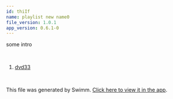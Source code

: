 ```yaml
---
id: thiIf
name: playlist new name0
file_version: 1.0.1
app_version: 0.6.1-0
---
```


<!-- Intro - Do not remove this comment --> 
  
  
 some intro

<br/>

<!-- Steps - Do not remove this comment --> 
1. [dvd33](dvd33.2pEqk.sw.md) 


<br/>

This file was generated by Swimm. [Click here to view it in the app](http://localhost:5000/#/repos/Z2l0aHViJTNBJTNBc3ItZXh0ZW5zaW9uJTNBJTNBZG91ZWs=/docs/thiIf).